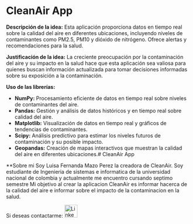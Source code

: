 # CleanAir App

**Descripción de la idea:** Esta aplicación proporciona datos en tiempo real sobre la calidad del aire en diferentes ubicaciones, incluyendo niveles de contaminantes como PM2.5, PM10 y dióxido de nitrógeno. Ofrece alertas y recomendaciones para la salud.

**Justificación de la idea:** La creciente preocupación por la contaminación del aire y su impacto en la salud hace que esta aplicación sea valiosa para quienes buscan información actualizada para tomar decisiones informadas sobre su exposición a la contaminación.

**Uso de las librerías:**

- **NumPy:** Procesamiento eficiente de datos en tiempo real sobre niveles de contaminantes del aire.
- **Pandas:** Gestión y análisis de datos históricos y en tiempo real sobre calidad del aire.
- **Matplotlib:** Visualización de datos en tiempo real y gráficos de tendencias de contaminantes.
- **Scipy:** Análisis predictivo para estimar los niveles futuros de contaminación y su posible impacto.
- **Geopandas:** Creación de mapas interactivos que muestran la calidad del aire en diferentes ubicaciones.# CleanAir App

**Sobre mi
Soy Luisa Fernanda Mazo Perez la creadora de CleanAir.
Soy estudiante de Ingenieria de sistemas e informatica de la universidad nacional de colombia y actualmente me encuentro cursando septimo semestre
Mi objetivo al crear la aplicacion CleanAir es informar hacerca de la calidad del aire e informar sobre el impacto de la contaminacion en la salud.

Si deseas contactarme:
<a href="https://www.linkedin.com/in/luisa-fernanda-mazo-perez-815b5b248/">
  <img src="https://img.freepik.com/vector-premium/cono-aplicacion-linkedin-red-profesional-mas-grande-mundo-redes-sociales-trabajos-carreras_277909-476.jpg" alt="LinkedIn" style="width: 35px; height: auto;">
</a>


        
